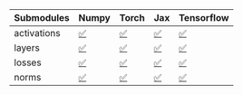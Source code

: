 | Submodules   | Numpy                                                                                                                           | Torch                                                                                                                           | Jax                                                                                                                             | Tensorflow                                                                                                                      |
|:-------------|:--------------------------------------------------------------------------------------------------------------------------------|:--------------------------------------------------------------------------------------------------------------------------------|:--------------------------------------------------------------------------------------------------------------------------------|:--------------------------------------------------------------------------------------------------------------------------------|
| activations  | <a href="https://github.com/unifyai/ivy/runs/8251331604?check_suite_focus=true" rel="noopener noreferrer" target="_blank">✅</a> | <a href="https://github.com/unifyai/ivy/runs/8251332644?check_suite_focus=true" rel="noopener noreferrer" target="_blank">✅</a> | <a href="https://github.com/unifyai/ivy/runs/8251333458?check_suite_focus=true" rel="noopener noreferrer" target="_blank">✅</a> | <a href="https://github.com/unifyai/ivy/runs/8251334248?check_suite_focus=true" rel="noopener noreferrer" target="_blank">✅</a> |
| layers       | <a href="https://github.com/unifyai/ivy/runs/8251331799?check_suite_focus=true" rel="noopener noreferrer" target="_blank">✅</a> | <a href="https://github.com/unifyai/ivy/runs/8251332906?check_suite_focus=true" rel="noopener noreferrer" target="_blank">✅</a> | <a href="https://github.com/unifyai/ivy/runs/8251333637?check_suite_focus=true" rel="noopener noreferrer" target="_blank">✅</a> | <a href="https://github.com/unifyai/ivy/runs/8251334457?check_suite_focus=true" rel="noopener noreferrer" target="_blank">✅</a> |
| losses       | <a href="https://github.com/unifyai/ivy/runs/8251332045?check_suite_focus=true" rel="noopener noreferrer" target="_blank">✅</a> | <a href="https://github.com/unifyai/ivy/runs/8251333075?check_suite_focus=true" rel="noopener noreferrer" target="_blank">✅</a> | <a href="https://github.com/unifyai/ivy/runs/8251333808?check_suite_focus=true" rel="noopener noreferrer" target="_blank">✅</a> | <a href="https://github.com/unifyai/ivy/runs/8251334626?check_suite_focus=true" rel="noopener noreferrer" target="_blank">✅</a> |
| norms        | <a href="https://github.com/unifyai/ivy/runs/8251332342?check_suite_focus=true" rel="noopener noreferrer" target="_blank">✅</a> | <a href="https://github.com/unifyai/ivy/runs/8251333276?check_suite_focus=true" rel="noopener noreferrer" target="_blank">✅</a> | <a href="https://github.com/unifyai/ivy/runs/8251333966?check_suite_focus=true" rel="noopener noreferrer" target="_blank">✅</a> | <a href="https://github.com/unifyai/ivy/runs/8251334778?check_suite_focus=true" rel="noopener noreferrer" target="_blank">✅</a> |
